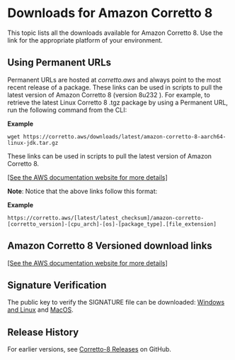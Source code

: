 # Downloads for Amazon Corretto 8<a name="downloads-list"></a>

This topic lists all the downloads available for Amazon Corretto 8\. Use the link for the appropriate platform of your environment\.

## Using Permanent URLs<a name="amazon-corretto-yum-urls"></a>

Permanent URLs are hosted at *corretto\.aws* and always point to the most recent release of a package\. These links can be used in scripts to pull the latest version of Amazon Corretto 8 \(version 8u232 \)\. For example, to retrieve the latest Linux Corretto 8 \.tgz package by using a Permanent URL, run the following command from the CLI:

**Example**  

```
wget https://corretto.aws/downloads/latest/amazon-corretto-8-aarch64-linux-jdk.tar.gz
```

These links can be used in scripts to pull the latest version of Amazon Corretto 8\.

[\[See the AWS documentation website for more details\]](http://docs.aws.amazon.com/corretto/latest/corretto-8-ug/downloads-list.html)

**Note**: Notice that the above links follow this format:

**Example**  

```
https://corretto.aws/[latest/latest_checksum]/amazon-corretto-[corretto_version]-[cpu_arch]-[os]-[package_type].[file_extension]
```

## Amazon Corretto 8 Versioned download links<a name="download"></a>

[\[See the AWS documentation website for more details\]](http://docs.aws.amazon.com/corretto/latest/corretto-8-ug/downloads-list.html)

## Signature Verification<a name="signature"></a>

The public key to verify the SIGNATURE file can be downloaded: [Windows and Linux](https://corretto.aws/downloads/resources/8.232.09.1/F6C9FC19.pub) and [MacOS](https://corretto.aws/downloads/resources/8.232.09.2/C44F4D36.pub)\.

## Release History<a name="release-history"></a>

For earlier versions, see [Corretto\-8 Releases](https://github.com/corretto/corretto-8/releases) on GitHub\.